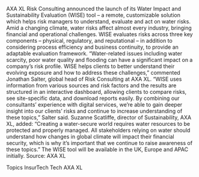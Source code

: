 AXA XL Risk Consulting announced the launch of its Water Impact and Sustainability Evaluation (WISE) tool – a remote, customizable solution which helps risk managers to understand, evaluate and act on water risks.
Amid a changing climate, water risks affect almost every industry, bringing financial and operational challenges. WISE evaluates risks across three key components – physical, regulatory, and reputational – in addition to considering process efficiency and business continuity, to provide an adaptable evaluation framework.
“Water-related issues including water scarcity, poor water quality and flooding can have a significant impact on a company’s risk profile. WISE helps clients to better understand their evolving exposure and how to address these challenges,” commented Jonathan Salter, global head of Risk Consulting at AXA XL.
“WISE uses information from various sources and risk factors and the results are structured in an interactive dashboard, allowing clients to compare risks, see site-specific data, and download reports easily. By combining our consultants’ experience with digital services, we’re able to gain deeper insight into our clients’ risks and continue to increase understanding of these topics,” Salter said.
Suzanne Scatliffe, director of Sustainability, AXA XL, added: “Creating a water-secure world requires water resources to be protected and properly managed. All stakeholders relying on water should understand how changes in global climate will impact their financial security, which is why it’s important that we continue to raise awareness of these topics.”
The WISE tool will be available in the UK, Europe and APAC initially.
Source: AXA XL

Topics
InsurTech
Tech
AXA XL
